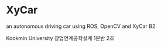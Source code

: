 # XyCar
an autonomous driving car using ROS, OpenCV and XyCar B2 

Kookmin University 창업연계공학설계 1분반 2조


